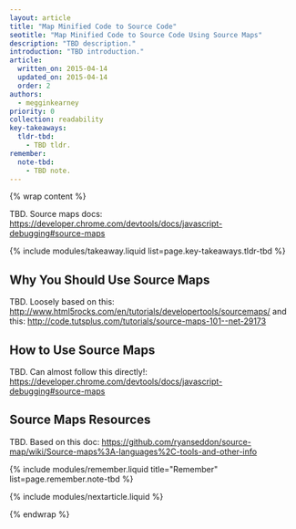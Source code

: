 ```yaml
---
layout: article
title: "Map Minified Code to Source Code"
seotitle: "Map Minified Code to Source Code Using Source Maps"
description: "TBD description."
introduction: "TBD introduction."
article:
  written_on: 2015-04-14
  updated_on: 2015-04-14
  order: 2
authors:
  - megginkearney
priority: 0
collection: readability
key-takeaways:
  tldr-tbd:
    - TBD tldr.
remember:
  note-tbd:
    - TBD note.
---
```

{% wrap content %}

TBD. Source maps docs: https://developer.chrome.com/devtools/docs/javascript-debugging#source-maps 

{% include modules/takeaway.liquid list=page.key-takeaways.tldr-tbd %}

## Why You Should Use Source Maps

TBD. Loosely based on this: http://www.html5rocks.com/en/tutorials/developertools/sourcemaps/ and this: http://code.tutsplus.com/tutorials/source-maps-101--net-29173 

## How to Use Source Maps

TBD. Can almost follow this directly!: https://developer.chrome.com/devtools/docs/javascript-debugging#source-maps

## Source Maps Resources

TBD. Based on this doc: https://github.com/ryanseddon/source-map/wiki/Source-maps%3A-languages%2C-tools-and-other-info 

{% include modules/remember.liquid title="Remember" list=page.remember.note-tbd %}

{% include modules/nextarticle.liquid %}

{% endwrap %}
